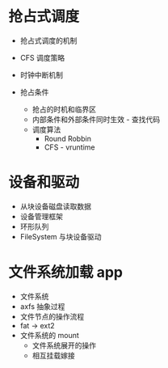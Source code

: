 # 抢占式调度

- 抢占式调度的机制
- CFS 调度策略
- 时钟中断机制

- 抢占条件
  - 抢占的时机和临界区
  - 内部条件和外部条件同时生效 - 查找代码
  - 调度算法
    - Round Robbin
    - CFS - vruntime

# 设备和驱动

- 从块设备磁盘读取数据
- 设备管理框架
- 环形队列
- FileSystem 与块设备驱动

# 文件系统加载 app

- 文件系统
- axfs 抽象过程
- 文件节点的操作流程
- fat -> ext2
- 文件系统的 mount 
  - 文件系统展开的操作
  - 相互挂载嫁接
